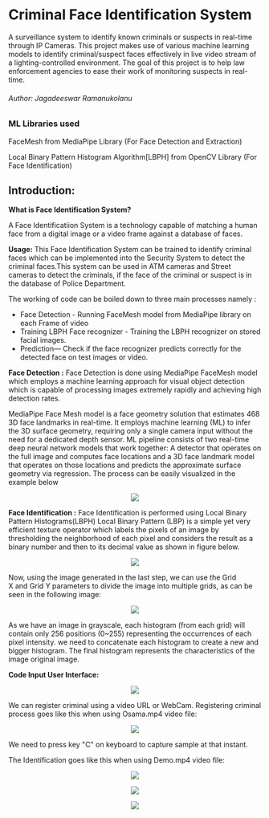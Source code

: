 # Criminal Face Identification System
  A surveillance system to identify known criminals or suspects in real-time through IP Cameras.
  This project makes use of various machine learning models to identify criminal/suspect faces 
  effectively in live video stream of a lighting-controlled environment. The goal of this project
  is to help law enforcement agencies to ease their work of monitoring suspects in real-time.

######       Author: Jagadeeswar Ramanukolanu 
  
### ML Libraries used
   FaceMesh from MediaPipe Library (For Face Detection and Extraction)
   
   Local Binary Pattern Histogram Algorithm[LBPH] from OpenCV Library (For Face Identification)

## Introduction:
**What is Face Identification System?**

A Face Identificatiion System is a technology capable of matching a human face from a digital
image or a video frame against a database of faces.

**Usage:**
This Face Identification System can be trained to identify criminal faces which can be
implemented into the Security System to detect the criminal faces.This system can be used in
ATM cameras and Street cameras to detect the criminals, if the face of the criminal or suspect
is in the database of Police Department.

The working of code can be boiled down to three main processes namely :
* Face Detection - Running FaceMesh model from MediaPipe library on each Frame of video
* Training LBPH Face recognizer - Training the LBPH recognizer on stored facial images.
* Prediction— Check if the face recognizer predicts correctly for the detected face on test images 
  or video.




**Face Detection :** 
Face Detection is done using MediaPipe FaceMesh model which employs a machine learning approach
for visual object detection which is capable of processing images extremely rapidly and 
achieving high detection rates.

 MediaPipe Face Mesh model is a face geometry solution that estimates 468 3D face landmarks in
 real-time.  It employs machine learning (ML) to infer the 3D surface geometry, requiring only
 a single camera input without the need for a dedicated depth sensor. ML pipeline consists of 
 two real-time deep neural network models that work together: A detector that operates on the
 full image and computes face locations and a 3D face landmark model that operates on those 
 locations and predicts the approximate surface geometry via regression. The process can be
 easily visualized in the example below
 
 <p align="center">
  <img src="https://user-images.githubusercontent.com/73170547/129151914-4ab0915f-3719-4b16-801e-1189027b5861.png">
</p> 


**Face Identification :**
Face Identification is performed using Local Binary Pattern Histograms(LBPH)
Local Binary Pattern (LBP) is a simple yet very efficient texture operator which labels the 
pixels of an image by thresholding the neighborhood of each pixel and considers the result 
as a binary number and then to its decimal value as shown in figure below.

 <p align="center">
  <img src="https://user-images.githubusercontent.com/73170547/129152038-0fc88647-834f-4f4b-a2ff-320274689160.png">
</p> 

 
 
Now, using the image generated in the last step, we can use the Grid X and Grid Y parameters
to divide the image into multiple grids, as can be seen in the following image:

<p align="center">
  <img src="https://user-images.githubusercontent.com/73170547/129152080-e0d87293-c388-4c4c-8504-0c6bab523c1e.png">
</p> 




As we have an image in grayscale, each histogram (from each grid) will contain only 256 positions
(0~255) representing the occurrences of each pixel intensity. we need to concatenate each histogram
to create a new and bigger histogram. The final histogram represents the characteristics of the 
image original image.



**Code Input User Interface:**


<p align="center">
  <img src="https://user-images.githubusercontent.com/73170547/129152196-c59df14b-4ca1-4c68-be55-a7b9ebeec9f2.png">
</p> 

We can register criminal using a video URL or WebCam.
Registering criminal process goes like this when using Osama.mp4 video file:


<p align="center">
  <img src="https://user-images.githubusercontent.com/73170547/129152801-91ca0688-4b08-4d8d-b310-9cb7d6938ab4.png">
</p> 


We need to press key "C" on keyboard to capture sample at that instant.


The Identification goes like this when using Demo.mp4 video file: 


<p align="center">
  <img src="https://user-images.githubusercontent.com/73170547/129152609-599ff4ef-2dd0-4fc9-9b34-8fd4015a1794.png">
</p> 

<p align="center">
  <img src="https://user-images.githubusercontent.com/73170547/129153155-0f79a3e1-8983-4f56-8cac-cd233cd11550.png">
</p> 

<p align="center">
  <img src="https://user-images.githubusercontent.com/73170547/129153246-2fcb01df-650d-4455-a840-8e2483918726.png">
</p> 





